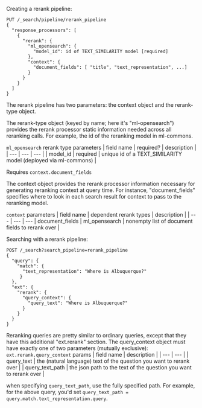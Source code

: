 Creating a rerank pipeline:

```
PUT /_search/pipeline/rerank_pipeline
{
  "response_processors": [
    {
      "rerank": {
        "ml_opensearch": {
          "model_id": id of TEXT_SIMILARITY model [required]
        },
        "context": {
          "document_fields": [ "title", "text_representation", ...]
        }
      }
    }
  ]
}
```

The rerank pipeline has two parameters: the context object and the rerank-type object.

The rerank-type object (keyed by name; here it's "ml-opensearch") provides the rerank processor static information needed across all reranking calls. For example, the id of the reranking model in ml-commons.

`ml_opensearch` rerank type parameters
| field name | required? | description |
| --- | --- | --- |
| model_id | required | unique id of a TEXT_SIMILARITY model (deployed via ml-commons) |

Requires `context.document_fields`

The context object provides the rerank processor information necessary for generating reranking context at query time. For instance, "document_fields" specifies where to look in each search result for context to pass to the reranking model.

`context` parameters
| field name | dependent rerank types | description |
| --- | --- | --- |
document_fields | ml_opensearch | nonempty list of document fields to rerank over |

Searching with a rerank pipeline:
 
```
POST /_search?search_pipeline=rerank_pipeline
{
  "query": {
    "match": {
      "text_representation": "Where is Albuquerque?"
     }
  },
  "ext": {
    "rerank": {
      "query_context": {
        "query_text": "Where is Albuquerque?"
      }
    }
  }
}
```

Reranking queries are pretty similar to ordinary queries, except that they have this additional "ext.rerank" section. The query_context object must have exactly one of two parameters (mutually exclusive): `ext.rerank.query_context` params
| field name | description |
| --- | --- |
| query_text | the (natural language) text of the question you want to rerank over |
| query_text_path | the json path to the text of the question you want to rerank over |

when specifying `query_text_path`, use the fully specified path. For example, for the above query, you'd set `query_text_path = query.match.text_representation.query`.

